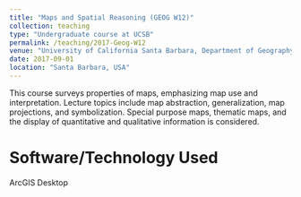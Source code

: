 ```yaml
---
title: "Maps and Spatial Reasoning (GEOG W12)"
collection: teaching
type: "Undergraduate course at UCSB"
permalink: /teaching/2017-Geog-W12
venue: "University of California Santa Barbara, Department of Geography. Fall"
date: 2017-09-01
location: "Santa Barbara, USA"
---
```


This course surveys properties of maps, emphasizing map use and interpretation. Lecture topics include map abstraction, generalization, map projections, and symbolization. Special purpose maps, thematic maps, and the display of quantitative and qualitative information is considered.

Software/Technology Used
======
ArcGIS Desktop

